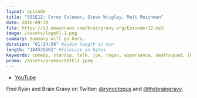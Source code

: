 ```yaml
---
layout: episode
title: "S01E12: Corey Coleman, Steve Wrigley, Matt Reichman"
date: 2016-09-30
file: https://s3.amazonaws.com/braingravy.org/Episode+12.mp3
image: /assets/logoV1.1.png
summary: Summary will go here.
duration: "01:24:56" #audio length in min
length: "184535561" #filesize in bytes
keywords: comedy, standup, talk, joe, rogan, experience, deathsquad, legion, of, skanks, science, media, news, video, games, nerd, comics, nerdist, pop, culter, technology, politics, npr
promo: /assets/promos/S01E12.jpeg
---
```



- [YouTube](https://www.youtube.com/channel/UCeHkFQsmv90Num66OcKSAXg)


Find Ryan and Brain Gravy on Twitter: [@rynoctopus](https://twitter.com/rynoctopus) and [@thebraingravy](https://twitter.com/thebraingravy).